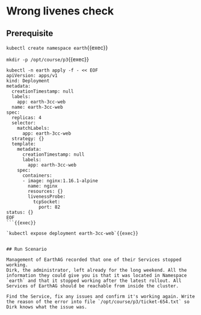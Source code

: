 # Wrong livenes check

## Prerequisite

`kubectl create namespace earth`{{exec}}

`mkdir -p /opt/course/p3`{{exec}}

```shell
kubectl -n earth apply -f - << EOF
apiVersion: apps/v1
kind: Deployment
metadata:
  creationTimestamp: null
  labels:
    app: earth-3cc-web
  name: earth-3cc-web
spec:
  replicas: 4
  selector:
    matchLabels:
      app: earth-3cc-web
  strategy: {}
  template:
    metadata:
      creationTimestamp: null
      labels:
        app: earth-3cc-web
    spec:
      containers:
      - image: nginx:1.16.1-alpine
        name: nginx
        resources: {}
        livenessProbe:
          tcpSocket:
            port: 82
status: {}
EOF
```{{exec}}

`kubectl expose deployment earth-3cc-web`{{exec}}


## Run Scenario

Management of EarthAG recorded that one of their Services stopped working. 
Dirk, the administrator, left already for the long weekend. All the information they could give you is that it was located in Namespace `earth` and that it stopped working after the latest rollout. All Services of EarthAG should be reachable from inside the cluster.

Find the Service, fix any issues and confirm it's working again. Write the reason of the error into file `/opt/course/p3/ticket-654.txt` so Dirk knows what the issue was.